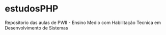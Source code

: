 # estudosPHP
Repositorio das aulas de PWII - Ensino Medio com Habilitação Tecnica em Desenvolvimento de Sistemas
